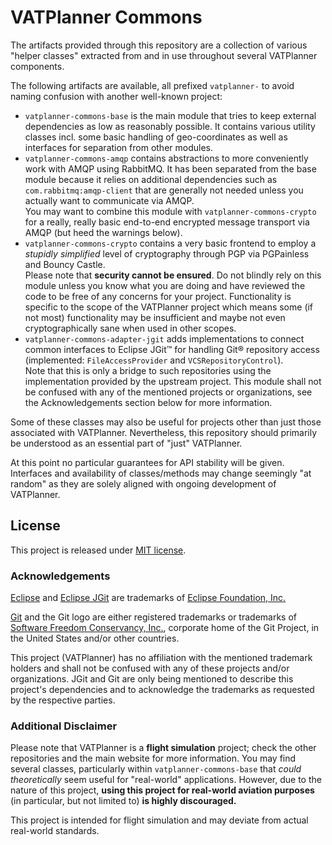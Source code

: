 # VATPlanner Commons

The artifacts provided through this repository are a collection of various "helper classes" extracted from and in use
throughout several VATPlanner components.

The following artifacts are available, all prefixed `vatplanner-` to avoid naming confusion with another well-known
project:

- `vatplanner-commons-base` is the main module that tries to keep external dependencies as low as reasonably possible.
  It contains various utility classes incl. some basic handling of geo-coordinates as well as interfaces for separation
  from other modules.
- `vatplanner-commons-amqp` contains abstractions to more conveniently work with AMQP using RabbitMQ. It has
  been separated from the base module because it relies on additional dependencies such as `com.rabbitmq:amqp-client`
  that are generally not needed unless you actually want to communicate via AMQP. \
  You may want to combine this module with `vatplanner-commons-crypto` for a really, really basic end-to-end encrypted
  message transport via AMQP (but heed the warnings below).
- `vatplanner-commons-crypto` contains a very basic frontend to employ a *stupidly simplified* level of cryptography
  through PGP via PGPainless and Bouncy Castle. \
  Please note that **security cannot be ensured**. Do not blindly rely on this module unless you know what you are
  doing and have reviewed the code to be free of any concerns for your project. Functionality is specific to the scope
  of the VATPlanner project which means some (if not most) functionality may be insufficient and maybe not even
  cryptographically sane when used in other scopes.
- `vatplanner-commons-adapter-jgit` adds implementations to connect common interfaces to Eclipse JGit™ for handling
  Git® repository access (implemented: `FileAccessProvider` and `VCSRepositoryControl`). \
  Note that this is only a bridge to such repositories using the implementation provided by the upstream project.
  This module shall not be confused with any of the mentioned projects or organizations, see the Acknowledgements
  section below for more information.

Some of these classes may also be useful for projects other than just those associated with VATPlanner. Nevertheless,
this repository should primarily be understood as an essential part of "just" VATPlanner.

At this point no particular guarantees for API stability will be given. Interfaces and availability of classes/methods
may change seemingly "at random" as they are solely aligned with ongoing development of VATPlanner.

## License

This project is released under [MIT license](LICENSE.md).

### Acknowledgements

[Eclipse](https://www.eclipse.org/) and [Eclipse JGit](https://www.eclipse.org/jgit/) are trademarks of
[Eclipse Foundation, Inc.](https://www.eclipse.org/)

[Git](https://git-scm.com/) and the Git logo are either registered trademarks or trademarks of
[Software Freedom Conservancy, Inc.](https://sfconservancy.org/), corporate home of the Git Project, in the
United States and/or other countries.

This project (VATPlanner) has no affiliation with the mentioned trademark holders and shall not be confused with any of
these projects and/or organizations. JGit and Git are only being mentioned to describe this project's dependencies and
to acknowledge the trademarks as requested by the respective parties.

### Additional Disclaimer

Please note that VATPlanner is a **flight simulation** project; check the other repositories and the main website for
more information. You may find several classes, particularly within `vatplanner-commons-base` that *could theoretically*
seem useful for "real-world" applications. However, due to the nature of this project,
**using this project for real-world aviation purposes** (in particular, but not limited to)
**is highly discouraged.**

This project is intended for flight simulation and may deviate from actual real-world standards.
